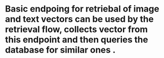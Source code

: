 # Basic endpoing for retriebal of image and text vectors can be used by the retrieval flow, collects vector from this endpoint and then queries the database for similar ones .
